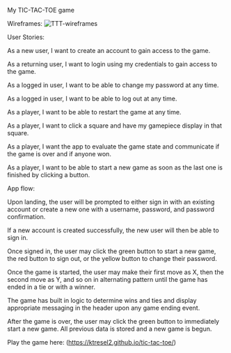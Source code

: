 My TIC-TAC-TOE game

Wireframes:
![TTT-wireframes]('public/image_67148801.jpg')

User Stories:

As a new user, I want to create an account to gain access to the game.

As a returning user, I want to login using my credentials to gain access to the game.

As a logged in user, I want to be able to change my password at any time.

As a logged in user, I want to be able to log out at any time.

As a player, I want to be able to restart the game at any time.

As a player, I want to click a square and have my gamepiece display in that square.

As a player, I want the app to evaluate the game state and communicate if the game is over and if anyone won.

As a player, I want to be able to start a new game as soon as the last one is finished by clicking a button.



App flow:

Upon landing, the user will be prompted to either sign in with an existing account or create a new one with a username, password, and password confirmation.

If a new account is created successfully, the new user will then be able to sign in.

Once signed in, the user may click the green button to start a new game, the red button to sign out, or the yellow button to change their password.

Once the game is started, the user may make their first move as X, then the second move as Y, and so on in alternating pattern until the game has ended in a tie or with a winner.

The game has built in logic to determine wins and ties and display appropriate messaging in the header upon any game ending event.

After the game is over, the user may click the green button to immediately start a new game. All previous data is stored and a new game is begun.



Play the game here: (https://ktresel2.github.io/tic-tac-toe/)
